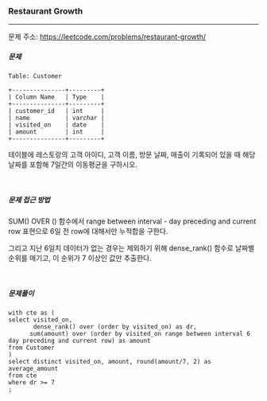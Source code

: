 ### Restaurant Growth

------

문제 주소: https://leetcode.com/problems/restaurant-growth/



##### 문제

```
Table: Customer

+---------------+---------+
| Column Name   | Type    |
+---------------+---------+
| customer_id   | int     |
| name          | varchar |
| visited_on    | date    |
| amount        | int     |
+---------------+---------+
```

테이블에 레스토랑의 고객 아이디, 고객 이름, 방문 날짜, 매출이 기록되어 있을 때 해당 날짜를 포함해 7일간의 이동평균을 구하시오.

​    

##### 문제 접근 방법

SUM() OVER () 함수에서 range between interval - day preceding and current row 표현으로 6일 전 row에 대해서만 누적합을 구한다.    

그리고 지난 6일치 데이터가 없는 경우는 제외하기 위해 dense_rank() 함수로 날짜별 순위를 매기고, 이 순위가 7 이상인 값만 추출한다.    

​     

##### 문제풀이

```
with cte as (
select visited_on, 
       dense_rank() over (order by visited_on) as dr,
      sum(amount) over (order by visited_on range between interval 6 day preceding and current row) as amount
from Customer
)
select distinct visited_on, amount, round(amount/7, 2) as average_amount
from cte
where dr >= 7
;
```


